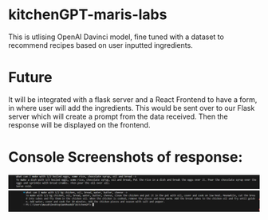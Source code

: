 # kitchenGPT-maris-labs
This is utlising OpenAI Davinci model, fine tuned with a dataset to recommend recipes based on user inputted ingredients.

# Future
It will be integrated with a flask server and a React Frontend to have a form, in where user will add the ingredients. This would be sent over to our Flask server which will create a prompt from the data received. 
Then the response will be displayed on the frontend. 

# Console Screenshots of response:
![Sample Image](images/response.PNG)
![Second Image](images/more_accurate.PNG)


